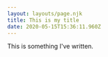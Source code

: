 ```yaml
---
layout: layouts/page.njk
title: This is my title
date: 2020-05-15T15:36:11.960Z
---
```

This is something I've written.